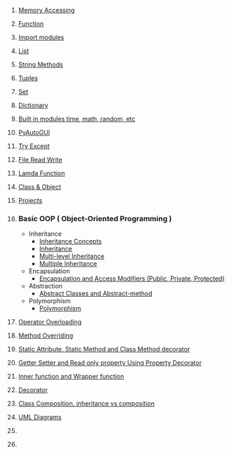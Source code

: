 1. [Memory Accessing](https://github.com/Farhan0140/Python/blob/main/Basic%20Python/Memory%20Accessing.py)
1. [Function](https://github.com/Farhan0140/Python/blob/main/Basic%20Python/Function.py)
1. [Import modules](https://github.com/Farhan0140/Python/blob/main/Basic%20Python/import%20modules.py)
1. [List](https://github.com/Farhan0140/Python/blob/main/Basic%20Python/List.py)
1. [String Methods](https://github.com/Farhan0140/Python/blob/main/Basic%20Python/String%20Methods.py)
1. [Tuples](https://github.com/Farhan0140/Python/blob/main/Basic%20Python/Tuples.py)
1. [Set](https://github.com/Farhan0140/Python/blob/main/Basic%20Python/Set.py)
1. [Dictionary](https://github.com/Farhan0140/Python/blob/main/Basic%20Python/Dictionary.py)
1. [Built in modules time, math, random, etc](https://github.com/Farhan0140/Python/blob/main/Basic%20Python/Built%20in%20modules.py)
1. [PyAutoGUI](https://github.com/Farhan0140/Python/blob/main/Basic%20Python/PyAutoGUI.py)
1. [Try Except](https://github.com/Farhan0140/Python/blob/main/Basic%20Python/Try%20Except.py)
1. [File Read Write](https://github.com/Farhan0140/Python/blob/main/Basic%20Python/File%20Read%20Write.py)
1. [Lamda Function](https://github.com/Farhan0140/Python/blob/main/Basic%20Python/Lamda%20Function.py)
1. [Class & Object](https://github.com/Farhan0140/Python/blob/main/Basic%20Python/Class%20%26%20Object.py)
1. [Projects](https://github.com/Farhan0140/Python/tree/main/Projects/Basic_class)

1. ### Basic OOP ( Object-Oriented Programming )
    - Inheritance
        * [Inheritance Concepts](https://github.com/Farhan0140/Python/blob/main/Basic%20Python/Basic%20OOP/Inheritance%20Concepts.py)
        * [Inheritance](https://github.com/Farhan0140/Python/blob/main/Basic%20Python/Basic%20OOP/_1_Inheritance.py)
        * [Multi-level Inheritance](https://github.com/Farhan0140/Python/blob/main/Basic%20Python/Basic%20OOP/Multi-level%20Inheritance.py)
        * [Multiple Inheritance](https://github.com/Farhan0140/Python/blob/main/Basic%20Python/Basic%20OOP/Multiple%20Inheritance.py)
    - Encapsulation
        * [Encapsulation and Access Modifiers (Public, Private, Protected)](https://github.com/Farhan0140/Python/blob/main/Basic%20Python/Basic%20OOP/Encapsulation%20and%20Access%20Modifiers%20(Public%2C%20Private%2C%20Protected).py)
    - Abstraction
        * [Abstract Classes and Abstract-method](https://github.com/Farhan0140/Python/blob/main/Basic%20Python/Basic%20OOP/6.6%20Abstract%20Classes.py)
    - Polymorphism
        * [Polymorphism](https://github.com/Farhan0140/Python/blob/main/Basic%20Python/Basic%20OOP/Polymorphism.py)

1. [Operator Overloading](https://github.com/Farhan0140/Python/blob/main/Basic%20Python/Basic%20OOP/Operator%20Overloading.py)
1. [Method Overriding](https://github.com/Farhan0140/Python/blob/main/Basic%20Python/Basic%20OOP/Method%20Overriding.py)
1. [Static Attribute, Static Method and Class Method decorator](https://github.com/Farhan0140/Python/blob/main/Basic%20Python/Basic%20OOP/Static%20Attribute%2C%20Static%20Method%20and%20Class%20Method%20decorator.py)
1. [Getter Setter and Read only property Using Property Decorator](https://github.com/Farhan0140/Python/blob/main/Basic%20Python/Basic%20OOP/Getter%20Setter%20and%20Read%20only%20property.py)
1. [Inner function and Wrapper function](https://github.com/Farhan0140/Python/blob/main/Basic%20Python/Basic%20OOP/Inner%20and%20Wrapper%20function.py)
1. [Decorator](https://github.com/Farhan0140/Python/blob/main/Basic%20Python/Basic%20OOP/Decorator.py)
1. [Class Composition. inheritance vs composition](https://github.com/Farhan0140/Python/blob/main/Basic%20Python/Basic%20OOP/Class%20Composition.py)
1. [UML Diagrams](https://github.com/Farhan0140/Python/blob/main/Basic%20Python/Basic%20OOP/UML%20Diagrams.py)
1. []()
1. []()